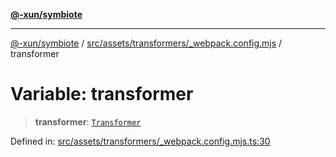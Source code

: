 [**@-xun/symbiote**](../../../../../README.md)

***

[@-xun/symbiote](../../../../../README.md) / [src/assets/transformers/\_webpack.config.mjs](../README.md) / transformer

# Variable: transformer

> **transformer**: [`Transformer`](../../../type-aliases/Transformer.md)

Defined in: [src/assets/transformers/\_webpack.config.mjs.ts:30](https://github.com/Xunnamius/symbiote/blob/d3ba681e901541a46f90d6c5430608fbfc28926c/src/assets/transformers/_webpack.config.mjs.ts#L30)
